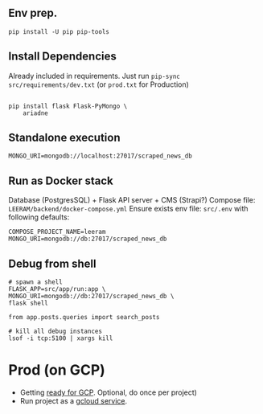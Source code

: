 

## Env prep.

```shell
pip install -U pip pip-tools
```

## Install Dependencies

Already included in requirements.
Just run `pip-sync src/requirements/dev.txt` (or `prod.txt` for Production)

```shell

pip install flask Flask-PyMongo \
    ariadne
```

## Standalone execution

```shell
MONGO_URI=mongodb://localhost:27017/scraped_news_db
```

## Run as Docker stack

Database (PostgresSQL) + Flask API server + CMS (Strapi?)
Compose file: `LEERAM/backend/docker-compose.yml`
Ensure exists env file: `src/.env` with following defaults:

```shell
COMPOSE_PROJECT_NAME=leeram
MONGO_URI=mongodb://db:27017/scraped_news_db
```

## Debug from shell

```shell
# spawn a shell 
FLASK_APP=src/app/run:app \
MONGO_URI=mongodb://db:27017/scraped_news_db \
flask shell

from app.posts.queries import search_posts

# kill all debug instances
lsof -i tcp:5100 | xargs kill
```

# Prod (on GCP)

* Getting [ready for GCP](./doc/gcloud-init.md). Optional, do once per project) 
* Run project as a [gcloud service](./doc/gcloud.md).



